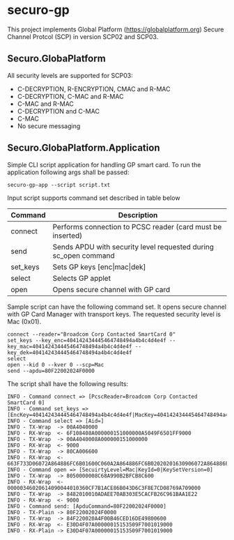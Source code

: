# securo-gp
This project implements Global Platform (https://globalplatform.org) Secure Channel Protcol (SCP) in version SCP02 and SCP03.

## Securo.GlobaPlatform
All security levels are supported for SCP03:
* C-DECRYPTION, R-ENCRYPTION, CMAC and R-MAC
* C-DECRYPTION, C-MAC and R-MAC
* C-MAC and R-MAC
* C-DECRYPTION and C-MAC
* C-MAC
* No secure messaging

## Securo.GlobaPlatform.Application
Simple CLI script application for handling GP smart card. To run the application following args shall be passed:
``` 
securo-gp-app --script script.txt
``` 
Input script supports command set described in table below

| Command  	| Description                                                     	|
|----------	|-----------------------------------------------------------------	|
| connect  	| Performs connection to PCSC reader (card must be inserted)      	|
| send     	| Sends APDU with security level requested during sc_open command 	|
| set_keys 	| Sets GP keys [enc\|mac\|dek]                                    	|
| select   	| Selects GP applet                                               	|
| open     	| Opens secure channel with GP card                               	|

Sample script can have the following command set. It opens secure channel with GP Card Manager with transport keys. The requested security level is Mac (0x01).
``` 
connect --reader="Broadcom Corp Contacted SmartCard 0"
set_keys --key_enc=404142434445464748494a4b4c4d4e4f --key_mac=404142434445464748494a4b4c4d4e4f --key_dek=404142434445464748494a4b4c4d4e4f
select
open --kid 0 --kver 0 --scp=Mac
send --apdu=80F22002024F0000
```
The script shall have the following results:
```
INFO - Command connect => [PcscReader=Broadcom Corp Contacted SmartCard 0]
INFO - Command set_keys => [EncKey=404142434445464748494a4b4c4d4e4f|MacKey=404142434445464748494a4b4c4d4e4f]
INFO - Command select => [Aid=]
INFO - TX-Wrap  -> 00A4040000
INFO - RX-Wrap  <- 6F108408A000000151000000A5049F6501FF9000
INFO - TX-Wrap  -> 00A4040008A000000151000000
INFO - RX-Wrap  <- 9000
INFO - TX-Wrap  -> 80CA006600
INFO - RX-Wrap  <- 663F733D06072A864886FC6B01600C060A2A864886FC6B02020201630906072A864886FC6B03640B06092A864886FC6B040360660C060A2B060104012A026E01029000
INFO - Command open => [SecuirtyLevel=Mac|KeyId=0|KeySetVersion=0]
INFO - TX-Wrap  -> 8050000008C68A990B2BFCB8C600
INFO - RX-Wrap  <- 00000346020614090044010360CF7B1ACE86B043D6C3F8E7CD08769A709000
INFO - TX-Wrap  -> 8482010010ADAEE70AB303E5CACFB26C961BAA1E22
INFO - RX-Wrap  <- 9000
INFO - Command send: [ApduCommand=80F22002024F0000]
INFO - TX-Plain -> 80F22002024F0000
INFO - TX-Wrap  -> 84F220020A4F00B46CED16DE49800600
INFO - RX-Wrap  <- E30D4F07A00000015153509F7001019000
INFO - RX-Plain -> E30D4F07A00000015153509F7001019000
```
